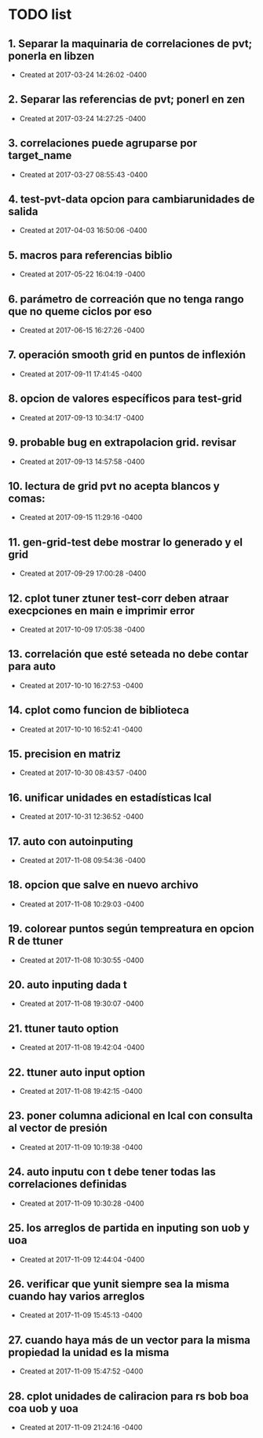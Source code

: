 # TODO list
## 1. Separar la maquinaria de correlaciones de pvt; ponerla en libzen
- Created at   2017-03-24 14:26:02 -0400

## 2. Separar las referencias de pvt; ponerl en zen
- Created at   2017-03-24 14:27:25 -0400

## 3. correlaciones puede agruparse por target_name
- Created at   2017-03-27 08:55:43 -0400

## 4. test-pvt-data opcion para cambiarunidades de salida
- Created at   2017-04-03 16:50:06 -0400

## 5. macros para referencias biblio
- Created at   2017-05-22 16:04:19 -0400

## 6. parámetro de correación que no tenga rango que no queme ciclos por eso
- Created at   2017-06-15 16:27:26 -0400

## 7. operación smooth grid en puntos de inflexión
- Created at   2017-09-11 17:41:45 -0400

## 8. opcion de valores específicos para test-grid
- Created at   2017-09-13 10:34:17 -0400

## 9. probable bug en extrapolacion grid. revisar
- Created at   2017-09-13 14:57:58 -0400

## 10. lectura de grid pvt no acepta blancos y comas:
- Created at   2017-09-15 11:29:16 -0400

## 11. gen-grid-test debe mostrar lo generado y el grid
- Created at   2017-09-29 17:00:28 -0400

## 12. cplot tuner ztuner test-corr deben atraar execpciones en main  e imprimir error
- Created at   2017-10-09 17:05:38 -0400

## 13. correlación que esté seteada no debe contar para auto
- Created at   2017-10-10 16:27:53 -0400

## 14. cplot como funcion de biblioteca
- Created at   2017-10-10 16:52:41 -0400

## 15. precision en matriz
- Created at   2017-10-30 08:43:57 -0400

## 16. unificar unidades en estadísticas lcal
- Created at   2017-10-31 12:36:52 -0400

## 17. auto con autoinputing
- Created at   2017-11-08 09:54:36 -0400

## 18. opcion que salve en nuevo archivo
- Created at   2017-11-08 10:29:03 -0400

## 19. colorear puntos según tempreatura en opcion R de ttuner
- Created at   2017-11-08 10:30:55 -0400

## 20. auto inputing dada t
- Created at   2017-11-08 19:30:07 -0400

## 21. ttuner tauto option
- Created at   2017-11-08 19:42:04 -0400

## 22. ttuner auto input option
- Created at   2017-11-08 19:42:15 -0400

## 23. poner columna adicional en lcal con consulta al vector de presión
- Created at   2017-11-09 10:19:38 -0400

## 24. auto inputu con t debe tener todas las correlaciones definidas
- Created at   2017-11-09 10:30:28 -0400

## 25. los arreglos de partida en inputing son uob y uoa
- Created at   2017-11-09 12:44:04 -0400

## 26. verificar que yunit siempre sea la misma cuando hay varios arreglos
- Created at   2017-11-09 15:45:13 -0400

## 27. cuando haya más de un vector para la misma propiedad la unidad es la misma
- Created at   2017-11-09 15:47:52 -0400

## 28. cplot unidades de caliracion para rs bob boa coa uob y uoa
- Created at   2017-11-09 21:24:16 -0400


